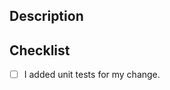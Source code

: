 ## Description
<!--- Describe your change in detail and explain why is it required and what does it solve? -->
<!--- If it fixes an open issue, please link to the issue here. -->

## Checklist
<!--- Put an `x` in the boxes that apply -->
- [ ] I added unit tests for my change.
